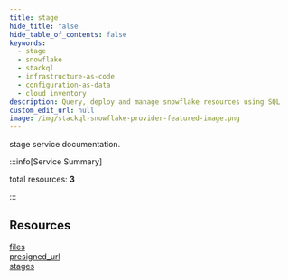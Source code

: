 ```yaml
---
title: stage
hide_title: false
hide_table_of_contents: false
keywords:
  - stage
  - snowflake
  - stackql
  - infrastructure-as-code
  - configuration-as-data
  - cloud inventory
description: Query, deploy and manage snowflake resources using SQL
custom_edit_url: null
image: /img/stackql-snowflake-provider-featured-image.png
---
```


stage service documentation.

:::info[Service Summary]

total resources: __3__  

:::

## Resources
<div class="row">
<div class="providerDocColumn">
<a href="/stage/files/">files</a><br />
<a href="/stage/presigned_url/">presigned_url</a>
</div>
<div class="providerDocColumn">
<a href="/stage/stages/">stages</a>
</div>
</div>
